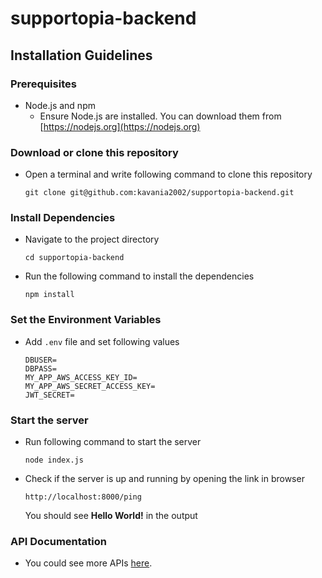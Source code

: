 # supportopia-backend

## Installation Guidelines

### Prerequisites
- Node.js and npm
  - Ensure Node.js are installed. You can download them from [https://nodejs.org](https://nodejs.org)


### Download or clone this repository
- Open a terminal and write following command to clone this repository
  
  ```
  git clone git@github.com:kavania2002/supportopia-backend.git
  ```

### Install Dependencies
- Navigate to the project directory
  ```
  cd supportopia-backend
  ```
- Run the following command to install the dependencies
  ```
  npm install
  ```

### Set the Environment Variables
- Add ```.env``` file and set following values
  ```
  DBUSER=
  DBPASS=
  MY_APP_AWS_ACCESS_KEY_ID=
  MY_APP_AWS_SECRET_ACCESS_KEY=
  JWT_SECRET=
  ```

### Start the server
- Run following command to start the server
  ```
  node index.js
  ```
- Check if the server is up and running by opening the link in browser
  ```
  http://localhost:8000/ping
  ```

  You should see **Hello World!** in the output

### API Documentation
- You could see more APIs [here](https://documenter.getpostman.com/view/31254647/2s9Ykhi4rb).
